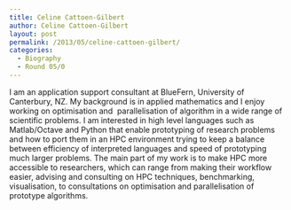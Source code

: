 ```yaml
---
title: Celine Cattoen-Gilbert
author: Celine Cattoen-Gilbert
layout: post
permalink: /2013/05/celine-cattoen-gilbert/
categories:
  - Biography
  - Round 05/0
---
```

I am an application support consultant at BlueFern, University of Canterbury, NZ. My background is in applied mathematics and I enjoy working on optimisation and  parallelisation of algorithm in a wide range of scientific problems. I am interested in high level languages such as Matlab/Octave and Python that enable prototyping of research problems and how to port them in an HPC environment trying to keep a balance between efficiency of interpreted languages and speed of prototyping much larger problems. The main part of my work is to make HPC more accessible to researchers, which can range from making their workflow easier, advising and consulting on HPC techniques, benchmarking, visualisation, to consultations on optimisation and parallelisation of prototype algorithms.